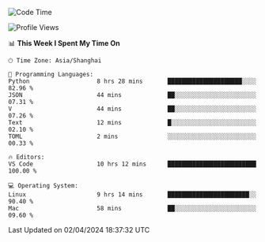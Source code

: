 <!--START_SECTION:waka-->
![Code Time](http://img.shields.io/badge/Code%20Time-380%20hrs%209%20mins-blue)

![Profile Views](http://img.shields.io/badge/Profile%20Views-0-blue)

📊 **This Week I Spent My Time On** 

```text
🕑︎ Time Zone: Asia/Shanghai

💬 Programming Languages: 
Python                   8 hrs 28 mins       █████████████████████░░░░   82.96 % 
JSON                     44 mins             ██░░░░░░░░░░░░░░░░░░░░░░░   07.31 % 
V                        44 mins             ██░░░░░░░░░░░░░░░░░░░░░░░   07.26 % 
Text                     12 mins             █░░░░░░░░░░░░░░░░░░░░░░░░   02.10 % 
TOML                     2 mins              ░░░░░░░░░░░░░░░░░░░░░░░░░   00.33 % 

🔥 Editors: 
VS Code                  10 hrs 12 mins      █████████████████████████   100.00 % 

💻 Operating System: 
Linux                    9 hrs 14 mins       ███████████████████████░░   90.40 % 
Mac                      58 mins             ██░░░░░░░░░░░░░░░░░░░░░░░   09.60 % 
```


 Last Updated on 02/04/2024 18:37:32 UTC
<!--END_SECTION:waka-->

